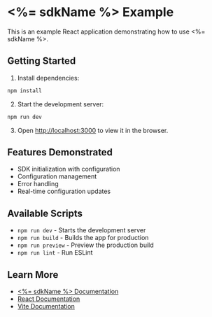 # <%= sdkName %> Example

This is an example React application demonstrating how to use <%= sdkName %>.

## Getting Started

1. Install dependencies:
```bash
npm install
```

2. Start the development server:
```bash
npm run dev
```

3. Open [http://localhost:3000](http://localhost:3000) to view it in the browser.

## Features Demonstrated

- SDK initialization with configuration
- Configuration management
- Error handling
- Real-time configuration updates

## Available Scripts

- `npm run dev` - Starts the development server
- `npm run build` - Builds the app for production
- `npm run preview` - Preview the production build
- `npm run lint` - Run ESLint

## Learn More

- [<%= sdkName %> Documentation](../README.md)
- [React Documentation](https://reactjs.org/)
- [Vite Documentation](https://vitejs.dev/)
